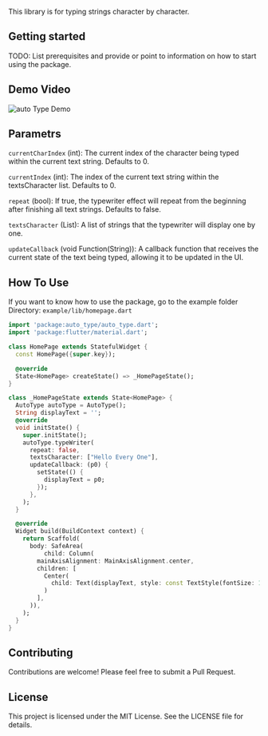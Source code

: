 <!--
This README describes the package. If you publish this package to pub.dev,
this README's contents appear on the landing page for your package.

For information about how to write a good package README, see the guide for
[writing package pages](https://dart.dev/guides/libraries/writing-package-pages).

For general information about developing packages, see the Dart guide for
[creating packages](https://dart.dev/guides/libraries/create-library-packages)
and the Flutter guide for
[developing packages and plugins](https://flutter.dev/developing-packages).
-->

This library is for typing strings character by character.



## Getting started

TODO: List prerequisites and provide or point to information on how to
start using the package.

## Demo Video

![auto Type Demo](https://github.com/Alicode1382/autotype/assets/72864961/bf491215-c5b6-457f-ab5d-30dad77599bf)



## Parametrs

`currentCharIndex` (int): The current index of the character being typed within the current text string. Defaults to 0.

`currentIndex` (int): The index of the current text string within the textsCharacter list. Defaults to 0.

`repeat` (bool): If true, the typewriter effect will repeat from the beginning after finishing all text strings. Defaults to false.

`textsCharacter` (List<String>): A list of strings that the typewriter will display one by one.

`updateCallback` (void Function(String)): A callback function that receives the current state of the text being typed, allowing it to be updated in the UI.

## How To Use

If you want to know how to use the package, go to the example folder Directory: `example/lib/homepage.dart`

```dart
import 'package:auto_type/auto_type.dart';
import 'package:flutter/material.dart';

class HomePage extends StatefulWidget {
  const HomePage({super.key});

  @override
  State<HomePage> createState() => _HomePageState();
}

class _HomePageState extends State<HomePage> {
  AutoType autoType = AutoType();
  String displayText = '';
  @override
  void initState() {
    super.initState();
    autoType.typeWriter(
      repeat: false,
      textsCharacter: ["Hello Every One"],
      updateCallback: (p0) {
        setState(() {
          displayText = p0;
        });
      },
    );
  }

  @override
  Widget build(BuildContext context) {
    return Scaffold(
      body: SafeArea(
          child: Column(
        mainAxisAlignment: MainAxisAlignment.center,
        children: [
          Center(
            child: Text(displayText, style: const TextStyle(fontSize: 16)),
          )
        ],
      )),
    );
  }
}

```

## Contributing
Contributions are welcome! Please feel free to submit a Pull Request.

## License
This project is licensed under the MIT License. See the LICENSE file for details.
